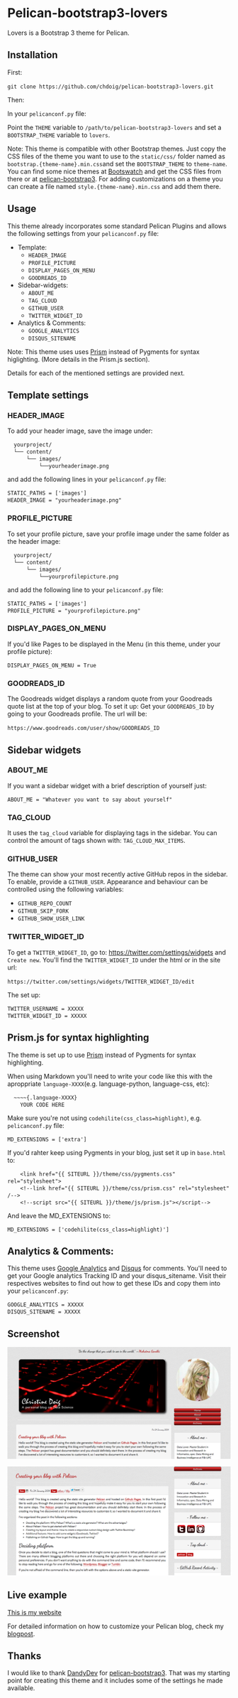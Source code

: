 # Pelican-bootstrap3-lovers

Lovers is a Bootstrap 3 theme for Pelican.


## Installation

First:

`git clone https://github.com/chdoig/pelican-bootstrap3-lovers.git`

Then:

In your `pelicanconf.py` file:

Point the `THEME` variable to `/path/to/pelican-bootstrap3-lovers` and set a `BOOTSTRAP_THEME` variable to `lovers`. 

Note: This theme is compatible with other Bootstrap themes. Just copy the CSS files of the theme you want to use to the `static/css/` folder named as `bootstrap.{theme-name}.min.css`and set the `BOOTSTRAP_THEME` to `theme-name`. You can find some nice themes at [Bootswatch](http://bootswatch.com/) and get the CSS files from there or at [pelican-bootstrap3](https://github.com/DandyDev/pelican-bootstrap3). For adding customizations on a theme you can create a file named `style.{theme-name}.min.css` and add them there.

## Usage

This theme already incorporates some standard Pelican Plugins and allows the following settings from your `pelicanconf.py` file:

* Template:
	* `HEADER_IMAGE`
	* `PROFILE_PICTURE`
	* `DISPLAY_PAGES_ON_MENU`
	* `GOODREADS_ID`
* Sidebar-widgets:
	* `ABOUT_ME`
	* `TAG_CLOUD`
	* `GITHUB_USER`
	* `TWITTER_WIDGET_ID`
* Analytics & Comments:
	* `GOOGLE_ANALYTICS`
	* `DISQUS_SITENAME`

Note: This theme uses uses [Prism](http://prismjs.com/) instead of Pygments for syntax higlighting. (More details in the Prism.js section).

Details for each of the mentioned settings are provided next.

## Template settings

### HEADER_IMAGE

To add your header image, save the image under:

~~~~{.bash}
  yourproject/
  └── content/
      └── images/
          └──yourheaderimage.png
~~~~    

and add the following lines in your `pelicanconf.py` file:

~~~~{.python}
STATIC_PATHS = ['images']
HEADER_IMAGE = "yourheaderimage.png"
~~~~

### PROFILE_PICTURE

To set your profile picture, save your profile image under the same folder as the header image:

~~~~{.bash}
  yourproject/
  └── content/
      └── images/
          └──yourprofilepicture.png
~~~~   

and add the following line to your `pelicanconf.py` file:

~~~~{.python}
STATIC_PATHS = ['images']
PROFILE_PICTURE = "yourprofilepicture.png"
~~~~ 

### DISPLAY_PAGES_ON_MENU

If you'd like Pages to be displayed in the Menu (in this theme, under your profile picture):

~~~~{python}
DISPLAY_PAGES_ON_MENU = True
~~~~ 

### GOODREADS_ID

The Goodreads widget displays a random quote from your Goodreads quote list at the top of your blog. To set it up:
Get your `GOODREADS_ID` by going to your Goodreads profile. The url will be: 

`https://www.goodreads.com/user/show/GOODREADS_ID`

## Sidebar widgets

### ABOUT_ME

If you want a sidebar widget with a brief description of yourself just:

~~~~{python}
ABOUT_ME = "Whatever you want to say about yourself"
~~~~ 

### TAG_CLOUD

It uses the `tag_cloud` variable for displaying tags in the sidebar. You can control the amount of tags shown with: `TAG_CLOUD_MAX_ITEMS`.

### GITHUB_USER

The theme can show your most recently active GitHub repos in the sidebar. To enable, provide a `GITHUB_USER`. Appearance and behaviour can be controlled using the following variables:

* `GITHUB_REPO_COUNT`
* `GITHUB_SKIP_FORK`
* `GITHUB_SHOW_USER_LINK`

### TWITTER_WIDGET_ID

To get a `TWITTER_WIDGET_ID`, go to: https://twitter.com/settings/widgets and `Create new`. You'll find the `TWITTER_WIDGET_ID` under the html or in the site url:

`https://twitter.com/settings/widgets/TWITTER_WIDGET_ID/edit`

The set up:

~~~~{.python}
TWITTER_USERNAME = XXXXX
TWITTER_WIDGET_ID = XXXXX
~~~~

## Prism.js for syntax highlighting

The theme is set up to use [Prism](http://prismjs.com/) instead of Pygments for syntax highlighting.

When using Markdown you'll need to write your code like this with the aproppriate `language-XXXX`(e.g. language-python, language-css, etc):

```
  ~~~~{.language-XXXX}
  	YOUR CODE HERE
``` 

Make sure you're not using `codehilite(css_class=highlight)`, e.g. `pelicanconf.py` file:

~~~~{.language-python}
MD_EXTENSIONS = ['extra']
~~~~ 


If you'd rahter keep using Pygments in your blog, just set it up in `base.html` to:

~~~~{.markup}
    <link href="{{ SITEURL }}/theme/css/pygments.css" rel="stylesheet">
    <!--link href="{{ SITEURL }}/theme/css/prism.css" rel="stylesheet" /-->
    <!--script src="{{ SITEURL }}/theme/js/prism.js"></script-->
~~~~

And leave the MD_EXTENSIONS to:

~~~~{.language-python}
MD_EXTENSIONS = ['codehilite(css_class=highlight)']
~~~~ 

## Analytics & Comments:

This theme uses [Google Analytics](www.google.com/analytics) and [Disqus](http://disqus.com/) for comments. You'll need to get your Google analytics Tracking ID and your disqus_sitename. Visit their respectives websites to find out how to get these IDs and copy them into your `pelicanconf.py`:

~~~~{.python}
GOOGLE_ANALYTICS = XXXXX
DISQUS_SITENAME = XXXXX
~~~~

## Screenshot

![](screenshot.png)

![](screenshot-article.png)

## Live example

[This is my website](http://chdoig.github.io)

For detailed information on how to customize your Pelican blog, check my [blogpost](http://chdoig.github.io/create-pelican-blog).

## Thanks

I would like to thank [DandyDev](http://dandydev.net/) for [pelican-bootstrap3](https://github.com/DandyDev/pelican-bootstrap3). That was my starting point for creating this theme and it includes some of the settings he made available.